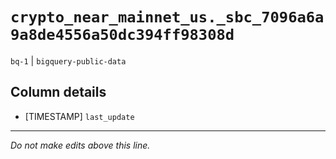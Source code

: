 # `crypto_near_mainnet_us._sbc_7096a6a9a8de4556a50dc394ff98308d`
`bq-1` | `bigquery-public-data`

## Column details
* [TIMESTAMP] `last_update`

-------------------------------------------------------------------------------
*Do not make edits above this line.*
